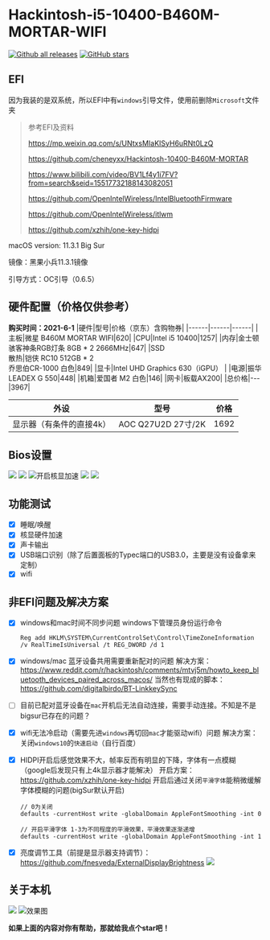 # Hackintosh-i5-10400-B460M-MORTAR-WIFI
[![Github all releases](https://img.shields.io/github/downloads/3Alan/Hackintosh-i5-10400-B460M-MORTAR-WIFI/total.svg)](https://GitHub.com/3Alan/Hackintosh-i5-10400-B460M-MORTAR-WIFI/releases/)
[![GitHub stars](https://img.shields.io/github/stars/3Alan/Hackintosh-i5-10400-B460M-MORTAR-WIFI.svg?style=social&label=Star&maxAge=2592000)](https://GitHub.com/3Alan/Hackintosh-i5-10400-B460M-MORTAR-WIFI/stargazers/)


## EFI 
因为我装的是双系统，所以EFI中有`windows`引导文件，使用前删除`Microsoft`文件夹

> 参考EFI及资料
> 
> https://mp.weixin.qq.com/s/UNtxsMIaKISyH6uRNt0LzQ
> 
> https://github.com/cheneyxx/Hackintosh-10400-B460M-MORTAR
> 
> https://www.bilibili.com/video/BV1Lf4y1i7FV?from=search&seid=15517732188143082051
> 
> https://github.com/OpenIntelWireless/IntelBluetoothFirmware
> 
> https://github.com/OpenIntelWireless/itlwm
> 
> https://github.com/xzhih/one-key-hidpi

macOS version: 11.3.1 Big Sur

镜像：黑果小兵11.3.1镜像

引导方式：OC引导（0.6.5）

## 硬件配置（价格仅供参考）
**购买时间：2021-6-1**
|硬件|型号|价格（京东）含购物券|
|------|------|------|
|主板|微星 B460M MORTAR WIFI|620|
|CPU|Intel i5 10400|1257|
|内存|金士顿骇客神条RGB灯条 8GB * 2 2666MHz|647|
|SSD <br /> 散热|铠侠 RC10 512GB * 2 <br /> 乔思伯CR-1000 白色|849|
|显卡|Intel UHD Graphics 630（iGPU） |
|电源|振华LEADEX G 550|448|
|机箱|爱国者 M2 白色|146|
|网卡|板载AX200|
|总价格|---|3967|

|外设|型号|价格|
|------|------|------|
|显示器（有条件的直接4k）|AOC Q27U2D 27寸/2K|1692|

## Bios设置
![](./images/pic1.png)
![](./images/pic2.png)
![开启核显加速](./images/pic3.png)
![](./images/pic4.png)
![](./images/pic5.png)


## 功能测试
- [x] 睡眠/唤醒
- [x] 核显硬件加速
- [x] 声卡输出
- [x] USB端口识别（除了后置面板的Typec端口的USB3.0，主要是没有设备拿来定制）
- [x] wifi 

## 非EFI问题及解决方案
- [x] windows和mac时间不同步问题
  windows下管理员身份运行命令
  ```
  Reg add HKLM\SYSTEM\CurrentControlSet\Control\TimeZoneInformation /v RealTimeIsUniversal /t REG_DWORD /d 1
  ```
- [x] windows/mac 蓝牙设备共用需要重新配对的问题
  解决方案：https://www.reddit.com/r/hackintosh/comments/mtvj5m/howto_keep_bluetooth_devices_paired_across_macos/ 
  当然也有现成的脚本：https://github.com/digitalbirdo/BT-LinkkeySync
- [ ] 目前已配对蓝牙设备在`mac`开机后无法自动连接，需要手动连接。不知是不是bigsur已存在的问题？
- [x] wifi无法冷启动（需要先进`windows`再切回`mac`才能驱动wifi）问题
  解决方案：关闭`windows10`的`快速启动`（自行百度）
- [x] HIDPI开启后感觉效果不大，帧率反而有明显的下降，字体有一点模糊（google后发现只有上4k显示器才能解决）
  开启方案：https://github.com/xzhih/one-key-hidpi
  开启后通过关闭`平滑字体`能稍微缓解字体模糊的问题(bigSur默认开启)
  ```
  // 0为关闭
  defaults -currentHost write -globalDomain AppleFontSmoothing -int 0

  // 开启平滑字体 1-3为不同程度的平滑效果，平滑效果逐渐递增
  defaults -currentHost write -globalDomain AppleFontSmoothing -int 1
  ```

- [x] 亮度调节工具（前提是显示器支持调节）：https://github.com/fnesveda/ExternalDisplayBrightness
  ![](./images/externalDisplayExternalDisplayBrightness.png)

## 关于本机
![](./images/mac_info.png)
![效果图](./images/1624111106562.png)

**如果上面的内容对你有帮助，那就给我点个star吧！**
